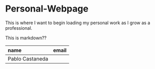 # Personal-Webpage
This is where I want to begin loading my personal work as I grow as a professional.


This is markdown??

|name | email |
|:--- |:----  |
|Pablo Castaneda| |<castanedap1995@gmail.com> |
